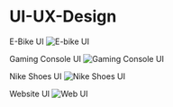 # UI-UX-Design

E-Bike UI
![E-bike UI](https://github.com/ArijeetBanerjee/UI-UX-Design/assets/76873956/3d2f6e2b-998c-42a0-b8e5-168707e62a16)

Gaming Console UI
![Gaming Console UI](https://github.com/ArijeetBanerjee/UI-UX-Design/assets/76873956/470d52ec-fca1-4f4c-b941-a6fde87ea91a)

Nike Shoes UI
![Nike Shoes UI](https://github.com/ArijeetBanerjee/UI-UX-Design/assets/76873956/7aaa8bae-48d8-42c0-ac8e-886e885933b5)

Website UI
![Web UI](https://github.com/ArijeetBanerjee/UI-UX-Design/assets/76873956/af1761a3-223f-4067-b981-7f3ec2a709d6)



